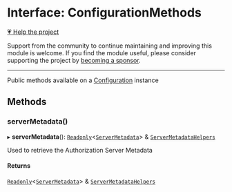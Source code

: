 # Interface: ConfigurationMethods

[💗 Help the project](https://github.com/sponsors/panva)

Support from the community to continue maintaining and improving this module is welcome. If you find the module useful, please consider supporting the project by [becoming a sponsor](https://github.com/sponsors/panva).

***

Public methods available on a [Configuration](../classes/Configuration.md) instance

## Methods

### serverMetadata()

▸ **serverMetadata**(): [`Readonly`](https://www.typescriptlang.org/docs/handbook/utility-types.html#readonlytype)\<[`ServerMetadata`](ServerMetadata.md)\> & [`ServerMetadataHelpers`](ServerMetadataHelpers.md)

Used to retrieve the Authorization Server Metadata

#### Returns

[`Readonly`](https://www.typescriptlang.org/docs/handbook/utility-types.html#readonlytype)\<[`ServerMetadata`](ServerMetadata.md)\> & [`ServerMetadataHelpers`](ServerMetadataHelpers.md)
